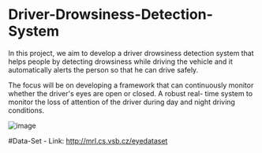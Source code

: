 # Driver-Drowsiness-Detection-System

In this project, we aim to develop a driver drowsiness detection system that helps people by detecting drowsiness while driving the vehicle and it automatically alerts the person so that he can drive safely.

The focus will be on developing a framework that can continuously monitor whether the driver's eyes are open or closed. 
A robust real- time system to monitor the loss of attention of the driver during day and night driving conditions. 

![image](https://user-images.githubusercontent.com/88488326/156119679-b39308c6-a4e1-422c-834b-c616525ed069.png)


#Data-Set - Link: 
http://mrl.cs.vsb.cz/eyedataset
